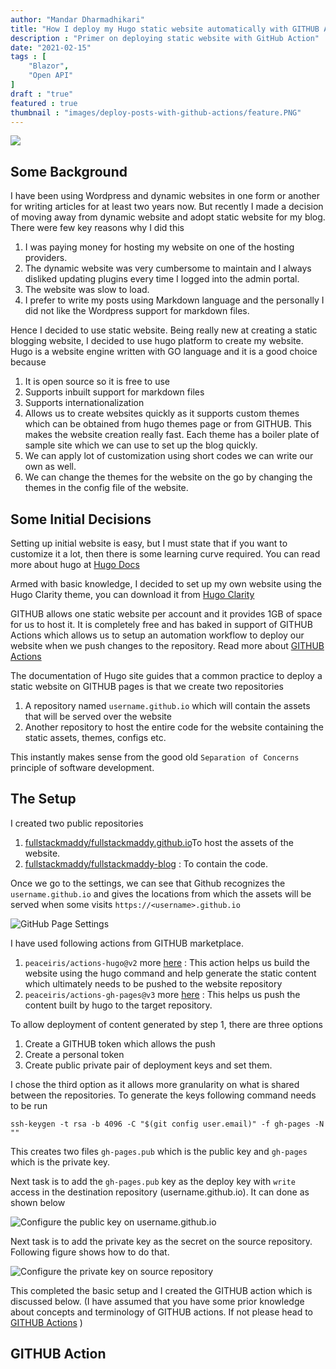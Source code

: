 ```yaml
---
author: "Mandar Dharmadhikari"
title: "How I deploy my Hugo static website automatically with GITHUB Actions"
description : "Primer on deploying static website with GitHub Action"
date: "2021-02-15"
tags : [
    "Blazor",
    "Open API"
]
draft : "true"
featured : true
thumbnail : "images/deploy-posts-with-github-actions/feature.PNG"
---
```


![](/images/deploy-posts-with-github-actions/feature.PNG)

## Some Background

I have been using Wordpress and dynamic websites in one form or another for writing articles for at least two years now. But recently I made a decision of moving away from dynamic website and adopt static website for my blog. There were few key reasons why I did this
1. I was paying money for hosting my website on one of the hosting providers.
2. The dynamic website was very cumbersome to maintain and I always disliked updating plugins every time I logged into the admin portal.
3. The website was slow to load.
4. I prefer to write my posts using Markdown language and the personally I did not like the Wordpress support for markdown files.

Hence I decided to use static website. Being really new at creating a static blogging website, I decided to use hugo platform to create my website. Hugo is a website engine written with GO language and it is a good choice because
1. It is open source so it is free to use
2. Supports inbuilt support for markdown files
3. Supports internationalization 
4. Allows us to create websites quickly as it supports custom themes which can be obtained from hugo themes page or from GITHUB. This makes the website creation really fast. Each theme has a boiler plate of sample site which we can use to set up the blog quickly.
5. We can apply lot of customization using short codes we can write our own as well.
6. We can change the themes for the website on the go by changing the themes in the config file of the website.

## Some Initial Decisions

Setting up initial website is easy, but I must state that if you want to customize it a lot, then there is some learning curve required.
You can read more about hugo at [Hugo Docs](https://gohugo.io/documentation/)

Armed with basic knowledge, I decided to set up my own website using the Hugo Clarity theme, you can download it from [Hugo Clarity](https://themes.gohugo.io/hugo-clarity/)

GITHUB allows one static website per account and it provides 1GB of space for us to host it. It is completely free and has baked in support of GITHUB Actions which allows us to setup an automation workflow to deploy our website when we push changes to the repository. Read more about [GITHUB Actions](https://docs.github.com/en/actions)

The documentation of Hugo site guides that a common practice to deploy a static website on GITHUB pages is that we create two repositories
1. A repository named `username.github.io` which will contain the assets that will be served over the website
2. Another repository to host the entire code for the website containing the static assets, themes, configs etc.

This instantly makes sense from the good old `Separation of Concerns` principle of software development.

## The Setup

I created two public repositories 


1. [fullstackmaddy/fullstackmaddy.github.io](https://github.com/fullstackmaddy/fullstackmaddy.github.io)To host the assets of the website.
2. [fullstackmaddy/fullstackmaddy-blog](https://github.com/fullstackmaddy/fullstackmaddy-blog) : To contain the code.

Once we go to the settings, we can see that Github recognizes the `username.github.io` and gives the locations from which the assets will be served when some visits `https://<username>.github.io`

![GitHub Page Settings](/images/deploy-posts-with-github-actions/githubpagessettings.PNG)

I have used following actions from GITHUB marketplace.
1. `peaceiris/actions-hugo@v2` more [here](https://github.com/peaceiris/actions-hugo) : This action helps us build the website using the hugo command and help generate the static content which ultimately needs to be pushed to the website repository
2. `peaceiris/actions-gh-pages@v3` more [here](https://github.com/peaceiris/actions-gh-pages) : This helps us push the content built by hugo to the target repository.

To allow deployment of content generated by step 1, there are three options 
1. Create a GITHUB token which allows the push
2. Create a personal token
3. Create public private pair of deployment keys and set them.

I chose the third option as it allows more granularity on what is shared between the repositories.
To generate the keys following command needs to be run

```shell
ssh-keygen -t rsa -b 4096 -C "$(git config user.email)" -f gh-pages -N ""

```
This creates two files `gh-pages.pub` which is the public key and `gh-pages` which is the private key.

Next task is to add the `gh-pages.pub` key as the deploy key with `write` access in the destination repository (username.github.io). It can done as shown below

![Configure the public key on username.github.io](/images/deploy-posts-with-github-actions/configurepublickey.PNG)

Next task is to add the private key as the secret on the source repository. Following figure shows how to do that.

![Configure the private key on source repository](/images/deploy-posts-with-github-actions/configureprivatekey.PNG)

This completed the basic setup and I created the GITHUB action which is discussed below. (I have assumed that you have some prior knowledge about concepts and terminology of GITHUB actions. If not please head to [GITHUB Actions](https://docs.github.com/en/actions) )

## GITHUB Action





